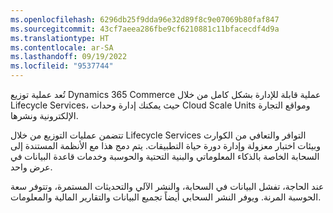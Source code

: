 ```yaml
---
ms.openlocfilehash: 6296db25f9dda96e32d89f8c9e07069b80faf847
ms.sourcegitcommit: 43cf7aeea286fbe9cf6210881c11bfacecdf4d9a
ms.translationtype: HT
ms.contentlocale: ar-SA
ms.lasthandoff: 09/19/2022
ms.locfileid: "9537744"
---
```

تُعد عملية توزيع Dynamics 365 Commerce عملية قابلة للإدارة بشكل كامل من خلال ‏Lifecycle Services، حيث يمكنك إدارة وحدات Cloud Scale Units ومواقع التجارة الإلكترونية ونشرها.

تتضمن عمليات التوزيع من خلال Lifecycle Services التوافر والتعافي من الكوارث وبيئات اختبار معزولة وإدارة دورة حياة التطبيقات. يتم دمج هذا مع الأنظمة المستندة إلى السحابة الخاصة بالذكاء المعلوماتي والبنية التحتية والحوسبة وخدمات قاعدة البيانات في عرض واحد. 

عند الحاجة، تفشل البيانات في السحابة، والنشر الآلي والتحديثات المستمرة، وتتوفر سعة الحوسبة المرنة. ويوفر النشر السحابي أيضاً تجميع البيانات والتقارير المالية والمعلومات. 


